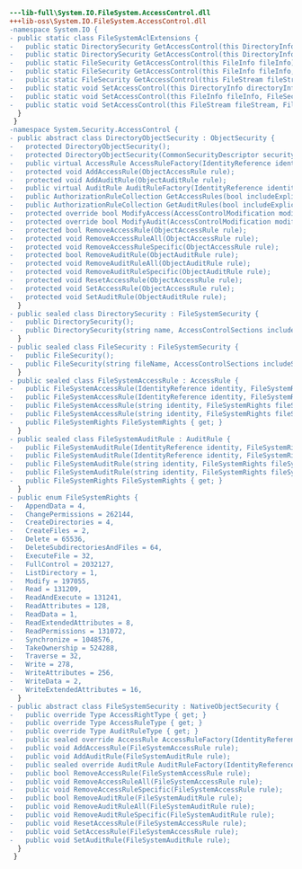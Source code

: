 ﻿```diff
---lib-full\System.IO.FileSystem.AccessControl.dll
+++lib-oss\System.IO.FileSystem.AccessControl.dll
-namespace System.IO {
- public static class FileSystemAclExtensions {
-   public static DirectorySecurity GetAccessControl(this DirectoryInfo directoryInfo);
-   public static DirectorySecurity GetAccessControl(this DirectoryInfo directoryInfo, AccessControlSections includeSections);
-   public static FileSecurity GetAccessControl(this FileInfo fileInfo);
-   public static FileSecurity GetAccessControl(this FileInfo fileInfo, AccessControlSections includeSections);
-   public static FileSecurity GetAccessControl(this FileStream fileStream);
-   public static void SetAccessControl(this DirectoryInfo directoryInfo, DirectorySecurity directorySecurity);
-   public static void SetAccessControl(this FileInfo fileInfo, FileSecurity fileSecurity);
-   public static void SetAccessControl(this FileStream fileStream, FileSecurity fileSecurity);
  }
 }
-namespace System.Security.AccessControl {
- public abstract class DirectoryObjectSecurity : ObjectSecurity {
-   protected DirectoryObjectSecurity();
-   protected DirectoryObjectSecurity(CommonSecurityDescriptor securityDescriptor);
-   public virtual AccessRule AccessRuleFactory(IdentityReference identityReference, int accessMask, bool isInherited, InheritanceFlags inheritanceFlags, PropagationFlags propagationFlags, AccessControlType type, Guid objectType, Guid inheritedObjectType);
-   protected void AddAccessRule(ObjectAccessRule rule);
-   protected void AddAuditRule(ObjectAuditRule rule);
-   public virtual AuditRule AuditRuleFactory(IdentityReference identityReference, int accessMask, bool isInherited, InheritanceFlags inheritanceFlags, PropagationFlags propagationFlags, AuditFlags flags, Guid objectType, Guid inheritedObjectType);
-   public AuthorizationRuleCollection GetAccessRules(bool includeExplicit, bool includeInherited, Type targetType);
-   public AuthorizationRuleCollection GetAuditRules(bool includeExplicit, bool includeInherited, Type targetType);
-   protected override bool ModifyAccess(AccessControlModification modification, AccessRule rule, out bool modified);
-   protected override bool ModifyAudit(AccessControlModification modification, AuditRule rule, out bool modified);
-   protected bool RemoveAccessRule(ObjectAccessRule rule);
-   protected void RemoveAccessRuleAll(ObjectAccessRule rule);
-   protected void RemoveAccessRuleSpecific(ObjectAccessRule rule);
-   protected bool RemoveAuditRule(ObjectAuditRule rule);
-   protected void RemoveAuditRuleAll(ObjectAuditRule rule);
-   protected void RemoveAuditRuleSpecific(ObjectAuditRule rule);
-   protected void ResetAccessRule(ObjectAccessRule rule);
-   protected void SetAccessRule(ObjectAccessRule rule);
-   protected void SetAuditRule(ObjectAuditRule rule);
  }
- public sealed class DirectorySecurity : FileSystemSecurity {
-   public DirectorySecurity();
-   public DirectorySecurity(string name, AccessControlSections includeSections);
  }
- public sealed class FileSecurity : FileSystemSecurity {
-   public FileSecurity();
-   public FileSecurity(string fileName, AccessControlSections includeSections);
  }
- public sealed class FileSystemAccessRule : AccessRule {
-   public FileSystemAccessRule(IdentityReference identity, FileSystemRights fileSystemRights, AccessControlType type);
-   public FileSystemAccessRule(IdentityReference identity, FileSystemRights fileSystemRights, InheritanceFlags inheritanceFlags, PropagationFlags propagationFlags, AccessControlType type);
-   public FileSystemAccessRule(string identity, FileSystemRights fileSystemRights, AccessControlType type);
-   public FileSystemAccessRule(string identity, FileSystemRights fileSystemRights, InheritanceFlags inheritanceFlags, PropagationFlags propagationFlags, AccessControlType type);
-   public FileSystemRights FileSystemRights { get; }
  }
- public sealed class FileSystemAuditRule : AuditRule {
-   public FileSystemAuditRule(IdentityReference identity, FileSystemRights fileSystemRights, AuditFlags flags);
-   public FileSystemAuditRule(IdentityReference identity, FileSystemRights fileSystemRights, InheritanceFlags inheritanceFlags, PropagationFlags propagationFlags, AuditFlags flags);
-   public FileSystemAuditRule(string identity, FileSystemRights fileSystemRights, AuditFlags flags);
-   public FileSystemAuditRule(string identity, FileSystemRights fileSystemRights, InheritanceFlags inheritanceFlags, PropagationFlags propagationFlags, AuditFlags flags);
-   public FileSystemRights FileSystemRights { get; }
  }
- public enum FileSystemRights {
-   AppendData = 4,
-   ChangePermissions = 262144,
-   CreateDirectories = 4,
-   CreateFiles = 2,
-   Delete = 65536,
-   DeleteSubdirectoriesAndFiles = 64,
-   ExecuteFile = 32,
-   FullControl = 2032127,
-   ListDirectory = 1,
-   Modify = 197055,
-   Read = 131209,
-   ReadAndExecute = 131241,
-   ReadAttributes = 128,
-   ReadData = 1,
-   ReadExtendedAttributes = 8,
-   ReadPermissions = 131072,
-   Synchronize = 1048576,
-   TakeOwnership = 524288,
-   Traverse = 32,
-   Write = 278,
-   WriteAttributes = 256,
-   WriteData = 2,
-   WriteExtendedAttributes = 16,
  }
- public abstract class FileSystemSecurity : NativeObjectSecurity {
-   public override Type AccessRightType { get; }
-   public override Type AccessRuleType { get; }
-   public override Type AuditRuleType { get; }
-   public sealed override AccessRule AccessRuleFactory(IdentityReference identityReference, int accessMask, bool isInherited, InheritanceFlags inheritanceFlags, PropagationFlags propagationFlags, AccessControlType type);
-   public void AddAccessRule(FileSystemAccessRule rule);
-   public void AddAuditRule(FileSystemAuditRule rule);
-   public sealed override AuditRule AuditRuleFactory(IdentityReference identityReference, int accessMask, bool isInherited, InheritanceFlags inheritanceFlags, PropagationFlags propagationFlags, AuditFlags flags);
-   public bool RemoveAccessRule(FileSystemAccessRule rule);
-   public void RemoveAccessRuleAll(FileSystemAccessRule rule);
-   public void RemoveAccessRuleSpecific(FileSystemAccessRule rule);
-   public bool RemoveAuditRule(FileSystemAuditRule rule);
-   public void RemoveAuditRuleAll(FileSystemAuditRule rule);
-   public void RemoveAuditRuleSpecific(FileSystemAuditRule rule);
-   public void ResetAccessRule(FileSystemAccessRule rule);
-   public void SetAccessRule(FileSystemAccessRule rule);
-   public void SetAuditRule(FileSystemAuditRule rule);
  }
 }
```
